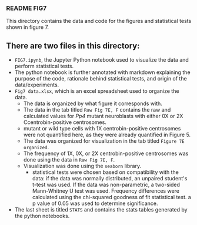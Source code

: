 ### README FIG7
This directory contains the data and code for the figures and statistical tests shown in figure 7.

## There are two files in this directory:
- `FIG7.ipynb`, the Jupyter Python notebook used to visualize the data and perform statistical tests.
- The python notebook is further annotated with markdown explaining the purpose of the code, rationale behind statistical tests, and origin of the data/experiments.
- `Fig7 data.xlsx`, which is an excel spreadsheet used to organize the data. 
	- The data is organized by what figure it corresponds with.
	- The data in the tab titled `Raw Fig 7E, F` contains the raw and calculated values for _Pp4_ mutant neuroblasts with either 0X or 2X Ccentrobin-positive centrosomes.
	- mutant or wild type cells with 1X centrobin-positive centrosomes were not quantified here, as they were already quantified in Figure 5. 
	- The data was organized for visualization in the tab titled `Figure 7E organized`. 
	- The frequency of 1X, 0X, or 2X centrobin-positive centrosomes was done using the data in `Raw Fig 7E, F`.
	- Visualization was done using the `seaborn` library. 
		- statistical tests were chosen based on compatibility with the data: if the data was normally distributed, an unpaired student's t-test was used. If the data was non-parametric, a two-sided Mann-Whitney U test was used. Frequency differences were calculated using the chi-squared goodness of fit statistical test. a p value of 0.05 was used to determine significance.  
- The last sheet is titled `STATS` and contains the stats tables generated by the python notebooks.
 

